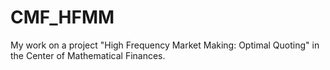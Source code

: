 # CMF_HFMM
My work on a project "High Frequency Market Making: Optimal Quoting" in the Center of Mathematical Finances.
